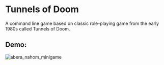 # Tunnels of Doom
A command line game based on classic role-playing game from the early 1980s called Tunnels of Doom.

## Demo:

![abera_nahom_minigame](https://github.com/NahomAbera/Tunnels-of-Doom/assets/144270821/0a5c91c0-5dac-4882-a1be-5132d3926e83)
